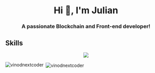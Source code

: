 

<h1 align="center">Hi 👋, I'm Julian</h1>
<h3 align="center">A passionate Blockchain and Front-end developer! </h3>

## Skills


<p align="center">
  <a href="https://skillicons.dev">
    <img src="https://skillicons.dev/icons?i=c,cpp,docker,express,go,java,js,md,mysql,nextjs,nodejs,py,react,redis,tailwind,ts,vim,azure&perline=13" />
  </a>
</p>

<p align="left">
</p>

<p><img align="left" src="https://github-readme-stats.vercel.app/api/top-langs?username=vinodnextcoder&show_icons=true&locale=en&layout=compact&theme=tokyonight" alt="vinodnextcoder" /></p>

<p>&nbsp;<img align="center" src="https://github-readme-stats.vercel.app/api?username=vinodnextcoder&show_icons=true&theme=radical" alt="vinodnextcoder" /></p>




